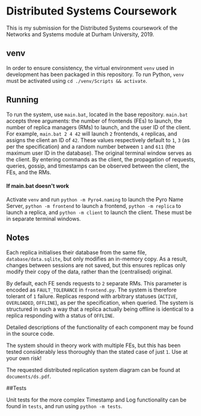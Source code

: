 # Distributed Systems Coursework

This is my submission for the Distributed Systems coursework of the Networks and Systems module at Durham University, 2019.

## venv

In order to ensure consistency, the virtual environment `venv` used in development has been packaged in this repository. 
To run Python, `venv` must be activated using `cd ./venv/Scripts && activate`. 

## Running

To run the system, use `main.bat`, located in the base repository. `main.bat` accepts three arguments: the number of
frontends (FEs) to launch, the number of replica managers (RMs) to launch, and the user ID of the client. For example, `main.bat 2 4 42`
will launch `2` frontends, `4` replicas, and assigns the client an ID of `42`. These values respectively default to `1`, 
`3` (as per the specification) and a random number between `1` and `611` (the maximum user ID in the database). The 
original terminal window serves as the client. By entering commands as the client, the propagation of requests, queries,
 gossip, and timestamps can be observed between the client, the FEs, and the RMs.


#### If main.bat doesn't work

Activate `venv` and run `python -m Pyro4.naming` to launch the Pyro Name Server, `python -m frontend` to 
launch a frontend, `python -m replica` to launch a replica, and `python -m client` to launch the client. These must be 
in separate terminal windows.

## Notes

Each replica initialises their database from the same file, `database/data.sqlite`, but only modifies an in-memory copy.
As a result, changes between sessions are not saved, but this ensures replicas only modify their copy of the data, 
rather than the (centralised) original. 

By default, each FE sends requests to `2` separate RMs. This parameter is encoded as `FAULT_TOLERANCE` in `frontend.py`.
The system is therefore tolerant of `1` failure. Replicas respond with arbitrary statuses (`ACTIVE`, `OVERLOADED`, 
`OFFLINE`), as per the specification, when queried. The system is structured in such a way that a replica actually being
 offline is identical to a replica responding with a status of `OFFLINE`. 
 
Detailed descriptions of the functionality of each component may be found in the source code.
 
The system should in theory work with multiple FEs, but this has been tested considerably less thoroughly than the 
stated case of just `1`. Use at your own risk!

The requested distributed replication system diagram can be found at `documents/ds.pdf`.

##Tests

Unit tests for the more complex Timestamp and Log functionality can be found in `tests`, and run using `python -m tests`.